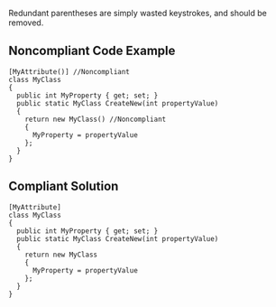 Redundant parentheses are simply wasted keystrokes, and should be removed.
 
## Noncompliant Code Example

    [MyAttribute()] //Noncompliant
    class MyClass
    {
      public int MyProperty { get; set; }
      public static MyClass CreateNew(int propertyValue)
      {
        return new MyClass() //Noncompliant
        {
          MyProperty = propertyValue
        };
      }
    }

## Compliant Solution

    [MyAttribute]
    class MyClass
    {
      public int MyProperty { get; set; }
      public static MyClass CreateNew(int propertyValue)
      {
        return new MyClass
        {
          MyProperty = propertyValue
        };
      }
    }